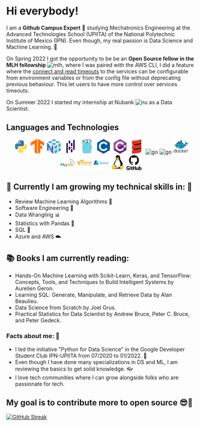 # Hi everybody!

I am a __Github Campus Expert__ 🚩 studying Mechatronics Engineering at the Advanced Technologies School (UPIITA) of the National Polytechnic Institute of Mexico (IPN). Even though, my real passion is Data Science and Machine Learning. 🚀

On Spring 2022 I got the opportunity to be be an __Open Source fellow in the MLH fellowship__ <img src="https://user-images.githubusercontent.com/60515606/163269362-9ed3fa1f-315c-49ce-834a-f24a25c19b5f.png" alt="mlh" width="12" height="12"/>, where I was paired with the AWS CLI, I did a feature where the [connect and read timeouts](https://github.com/aws/aws-cli/pull/6803) to the services can be configurable from environment variables or from the config file without deprecating previous behaviour. This let users to have more control over services timeouts.

On Summer 2022 I started my internship at Nubank <img src="https://nu.com.mx/images/seo/nu-icon.png?v=2" alt="nu" width="12" height="12"/> as a Data Scientist.

## Languages and Technologies
<p align="center">
<img src="https://raw.githubusercontent.com/devicons/devicon/2ae2a900d2f041da66e950e4d48052658d850630/icons/python/python-original.svg" alt="python" width="40" height="40"/>
<img src="https://raw.githubusercontent.com/devicons/devicon/2ae2a900d2f041da66e950e4d48052658d850630/icons/tensorflow/tensorflow-original.svg" alt="tf" width="40" height="40"/>
<img src="https://raw.githubusercontent.com/devicons/devicon/2ae2a900d2f041da66e950e4d48052658d850630/icons/numpy/numpy-original.svg" alt="python" width="40" height="40"/>
<img src="https://raw.githubusercontent.com/devicons/devicon/2ae2a900d2f041da66e950e4d48052658d850630/icons/pandas/pandas-original.svg" alt="python" width="40" height="40"/>
<img src="https://raw.githubusercontent.com/devicons/devicon/2ae2a900d2f041da66e950e4d48052658d850630/icons/go/go-original.svg" alt="go" width="40" height="40"/>
<img src="https://raw.githubusercontent.com/devicons/devicon/2ae2a900d2f041da66e950e4d48052658d850630/icons/c/c-plain.svg" alt="go" width="40" height="40"/>
<img src="https://raw.githubusercontent.com/devicons/devicon/2ae2a900d2f041da66e950e4d48052658d850630/icons/csharp/csharp-original.svg" alt="go" width="40" height="40"/>
<img src="https://raw.githubusercontent.com/devicons/devicon/1119b9f84c0290e0f0b38982099a2bd027a48bf1/icons/scala/scala-original.svg" alt="go" width="40" height="40"/>
<img src="https://upload.wikimedia.org/wikipedia/commons/thumb/f/f3/Apache_Spark_logo.svg/1200px-Apache_Spark_logo.svg.png" alt="go" width="40" height="40"/>
<img src="https://upload.wikimedia.org/wikipedia/commons/thumb/1/10/CSS3_and_HTML5_logos_and_wordmarks.svg/1200px-CSS3_and_HTML5_logos_and_wordmarks.svg.png" alt="go" width="60" height="40"/>
<img src="https://raw.githubusercontent.com/devicons/devicon/2ae2a900d2f041da66e950e4d48052658d850630/icons/docker/docker-original-wordmark.svg" alt="go" width="40" height="40"/>
<img src="https://raw.githubusercontent.com/devicons/devicon/2ae2a900d2f041da66e950e4d48052658d850630/icons/mysql/mysql-original-wordmark.svg" alt="go" width="40" height="40"/>
<img src="https://raw.githubusercontent.com/devicons/devicon/2ae2a900d2f041da66e950e4d48052658d850630/icons/amazonwebservices/amazonwebservices-plain-wordmark.svg" alt="go" width="40" height="40"/>
<img src="https://raw.githubusercontent.com/devicons/devicon/2ae2a900d2f041da66e950e4d48052658d850630/icons/azure/azure-original-wordmark.svg" alt="go" width="40" height="40"/>
<img src="https://raw.githubusercontent.com/devicons/devicon/2ae2a900d2f041da66e950e4d48052658d850630/icons/linux/linux-original.svg" alt="go" width="40" height="40"/>
<img src="https://raw.githubusercontent.com/devicons/devicon/2ae2a900d2f041da66e950e4d48052658d850630/icons/github/github-original-wordmark.svg" alt="go" width="40" height="40"/>
</p>

## 🌱 Currently I am growing my technical skills in: 🐲
- Review Machine Learning Algorithms 🗿
- Software Engineering 💾
- Data Wrangling 📊
- Statistics with Pandas 🐼
- SQL 🔎
- Azure and AWS ☁️
  
## 📚 Books I am currently reading:
- Hands-On Machine Learning with Scikit-Learn, Keras, and TensorFlow: Concepts, Tools, and Techniques to Build Intelligent Systems by Aurelien Geron.
- Learning SQL: Generate, Manipulate, and Retrieve Data by Alan Beaulieu.
- Data Science from Scratch by Joel Grus.
- Practical Statistics for Data Scientist by Andrew Bruce, Peter C. Bruce, and Peter Gedeck.

### Facts about me: 👀
- I led the initiative "Python for Data Science" in the Google Developer Student Club IPN-UPIITA from 07/2020 to 01/2022. 🐍
- Even though I have done many specializations in DS and ML, I am reviewing the basics to get solid knowledge. 👓
- I love tech communities where I can grow alongside folks who are passionate for tech.

## My goal is to contribute more to open source 😎🚩
[![GitHub Streak](https://github-readme-streak-stats.herokuapp.com/?user=GustavoElizarraras&theme=tokyonight&fire=DD2727)](https://git.io/streak-stats)
